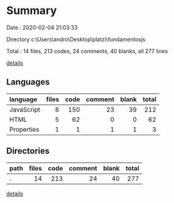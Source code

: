# Summary

Date : 2020-02-04 21:03:33

Directory c:\Users\andro\Desktop\platzi\fundamentosjs

Total : 14 files,  213 codes, 24 comments, 40 blanks, all 277 lines

[details](details.md)

## Languages
| language | files | code | comment | blank | total |
| :--- | ---: | ---: | ---: | ---: | ---: |
| JavaScript | 8 | 150 | 23 | 39 | 212 |
| HTML | 5 | 62 | 0 | 0 | 62 |
| Properties | 1 | 1 | 1 | 1 | 3 |

## Directories
| path | files | code | comment | blank | total |
| :--- | ---: | ---: | ---: | ---: | ---: |
| . | 14 | 213 | 24 | 40 | 277 |

[details](details.md)